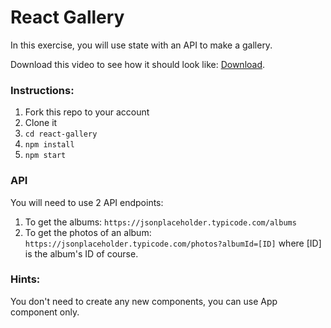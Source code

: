 # React Gallery

In this exercise, you will use state with an API to make a gallery.

Download this video to see how it should look like: [Download](https://github.com/evyros/react-gallery/blob/master/public/result.mp4?raw=true).

### Instructions:
1. Fork this repo to your account
2. Clone it
3. `cd react-gallery`
4. `npm install`
5. `npm start`

### API
You will need to use 2 API endpoints:
1. To get the albums:
`https://jsonplaceholder.typicode.com/albums`
2. To get the photos of an album:
`https://jsonplaceholder.typicode.com/photos?albumId=[ID]`
where [ID] is the album's ID of course.

### Hints:
You don't need to create any new components, you can use App component only.